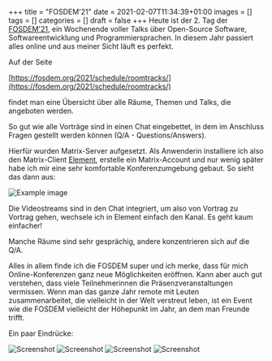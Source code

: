 +++
title = "FOSDEM'21"
date = 2021-02-07T11:34:39+01:00
images = []
tags = []
categories = []
draft = false
+++
Heute ist der 2. Tag der [FOSDEM'21](https://fosdem.org/2021/), ein Wochenende voller Talks über Open-Source Software, Softwareentwicklung und Programmiersprachen. In diesem Jahr passiert alles online und
aus meiner Sicht läuft es perfekt.

Auf der Seite

[https://fosdem.org/2021/schedule/roomtracks/](https://fosdem.org/2021/schedule/roomtracks/)

findet man eine Übersicht über alle Räume, Themen und Talks, die angeboten werden.

So gut wie alle Vorträge sind in einen Chat eingebettet, in dem im Anschluss Fragen gestellt werden können (Q/A - Questions/Answers).

Hierfür wurden Matrix-Server aufgesetzt. Als Anwenderin installiere ich also den
Matrix-Client [Element](https://de.wikipedia.org/wiki/Element_(Instant-Messenger)), erstelle ein Matrix-Account und nur wenig später habe ich mir eine sehr komfortable Konferenzumgebung gebaut.
So sieht das dann aus:

![Example image](/element.png)

Die Videostreams sind in den Chat integriert, um also von Vortrag zu Vortrag gehen, wechsele
ich in Element einfach den Kanal. Es geht kaum einfacher!

Manche Räume sind sehr gesprächig, andere konzentrieren sich auf die Q/A.

Alles in allem finde ich die FOSDEM super und ich merke, dass für mich Online-Konferenzen ganz neue Möglichkeiten eröffnen. Kann aber auch gut verstehen, dass viele Teilnehmerinnen die Präsenzveranstaltungen vermissen. Wenn man das ganze Jahr remote mit Leuten zusammenarbeitet, 
 die vielleicht in der Welt verstreut leben, ist ein Event wie die FOSDEM vielleicht der Höhepunkt im Jahr, an dem man Freunde trifft.

Ein paar Eindrücke:

![Screenshot](/team.png)
![Screenshot](/collab.png)
![Screenshot](/classops.png)
![Screenshot](/students.png)